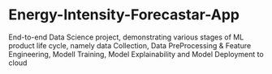 # Energy-Intensity-Forecastar-App
End-to-end Data Science project, demonstrating various stages of ML product life cycle, namely data Collection, Data PreProcessing &amp; Feature Engineering, Modell Training, Model Explainability and Model Deployment to cloud
